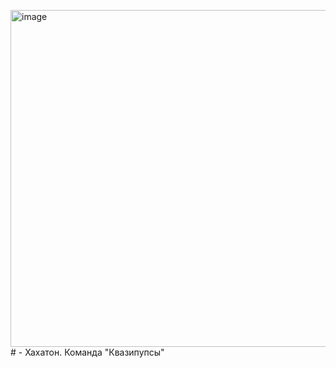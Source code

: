 <img width="720" height="539" alt="image" src="https://github.com/user-attachments/assets/1ccc2bcc-e8dc-4044-8cfc-7046e603ce90" /># -
Хахатон. Команда "Квазипупсы"

